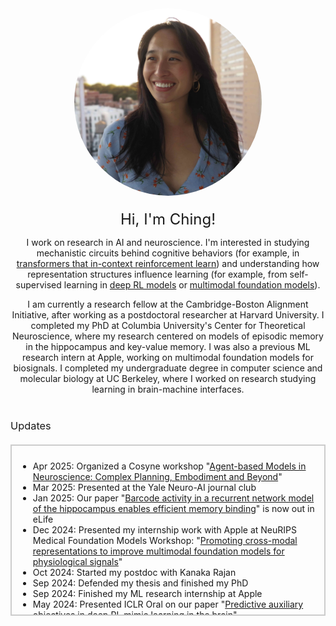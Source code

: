 ﻿---
layout: article
title:
---

<div style="text-align: center;">
    <img src="/ching-photos/ching_fang_neuroscience.jpg"
         width="300" height="300" style="border-radius: 50%; object-fit: cover;" 
         />
</div>

<div style="text-align: center; margin-top: 20px;">
    <font size="5"> Hi, I'm Ching!</font>
    <p>I work on research in AI and neuroscience. I'm interested in studying mechanistic circuits behind cognitive behaviors (for example, in <a href="https://arxiv.org/abs/2506.19686">transformers that in-context reinforcement learn</a>) and understanding how representation structures influence learning (for example, from self-supervised learning in <a href="https://openreview.net/forum?id=agPpmEgf8C">deep RL models</a> or <a href="https://arxiv.org/abs/2410.16424">multimodal foundation models</a>). </p>
    <p>I am currently a research fellow at the Cambridge-Boston Alignment Initiative, after working as a postdoctoral researcher at Harvard University. I completed my PhD at Columbia University's Center for Theoretical Neuroscience, where my research centered on models of episodic memory in the hippocampus and key-value memory. I was also a previous ML research intern at Apple, working on multimodal foundation models for biosignals. I completed my undergraduate degree in computer science and molecular biology at UC Berkeley, where I worked on research studying learning in brain-machine interfaces.</p>
</div>

<h3 style="margin-top: 40px; font-weight: normal;">Updates</h3> 
<div style="max-height: 250px; overflow-y: scroll; border: 2px solid #ccc; padding: 10px; margin-top: 20px;">
    <ul>
        <li>Apr 2025: Organized a Cosyne workshop "<a href="https://neuro-agent-models.github.io/">Agent-based Models in Neuroscience: Complex Planning, Embodiment and Beyond</a>"</li>
        <li>Mar 2025: Presented at the Yale Neuro-AI journal club</li>
        <li>Jan 2025: Our paper "<a href="https://elifesciences.org/reviewed-preprints/103512">Barcode activity in a recurrent network model of the hippocampus enables efficient memory binding</a>" is now out in eLife</li>
        <li>Dec 2024: Presented my internship work with Apple at NeuRIPS Medical Foundation Models Workshop: "<a href="https://arxiv.org/abs/2410.16424">Promoting cross-modal representations to improve multimodal foundation models for physiological signals</a>"</li>
        <li>Oct 2024: Started my postdoc with Kanaka Rajan</li>
        <li>Sep 2024: Defended my thesis and finished my PhD</li>
        <li>Sep 2024: Finished my ML research internship at Apple</li>
        <li>May 2024: Presented ICLR Oral on our paper "<a href="https://openreview.net/forum?id=agPpmEgf8C">Predictive auxiliary objectives in deep RL mimic learning in the brain</a>"</li>
        <li>Apr 2024: Started ML research internship at Apple's Body-Sensing Intelligence Group</li>
        <li>Mar 2024: Gave a Cosyne workshop talk on our barcode-memory model</li>
        <li>Mar 2024: Gave a Cosyne talk on our work in relating Deep RL models + auxiliary objectives to neuroscience</li>
        <li>Feb 2024: Gave a talk at the DeepMind NeuroLab workshop</li>
        <!-- Add more updates as needed -->
    </ul>
</div>
